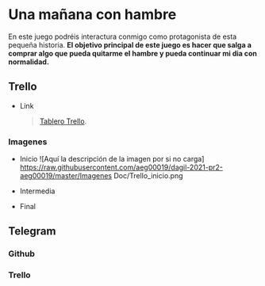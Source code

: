 # Una mañana con hambre

En este juego podréis interactura conmigo como protagonista de esta pequeña historia. **El objetivo principal de este juego es hacer que salga a comprar algo que pueda quitarme el hambre y pueda continuar mi dia con normalidad.**


## Trello
- Link
	> [Tablero Trello](https://trello.com/b/sQ6hZriy/proyecto-individual).

### Imagenes
- Inicio
![Aquí la descripción de la imagen por si no carga] https://raw.githubusercontent.com/aeg00019/dagil-2021-pr2-aeg00019/master/Imagenes Doc/Trello_inicio.png
	
- Intermedia
- Final
## Telegram
### Github
### Trello
